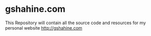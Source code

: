 # gshahine.com
This Repository will contain all the source code and resources for my personal website http://gshahine.com
